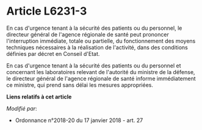# Article L6231-3

En cas d'urgence tenant à la sécurité des patients ou du personnel, le directeur général de l'agence régionale de santé peut
prononcer l'interruption immédiate, totale ou partielle, du fonctionnement des moyens techniques nécessaires à la réalisation
de l'activité, dans des conditions définies par décret en Conseil d'Etat.

En cas d'urgence tenant à la sécurité des patients ou du personnel et concernant les laboratoires relevant de l'autorité du
ministre de la défense, le directeur général de l'agence régionale de santé informe immédiatement ce ministre, qui prend sans
délai les mesures appropriées.

**Liens relatifs à cet article**

_Modifié par_:

  - Ordonnance n°2018-20 du 17 janvier 2018 - art. 27
